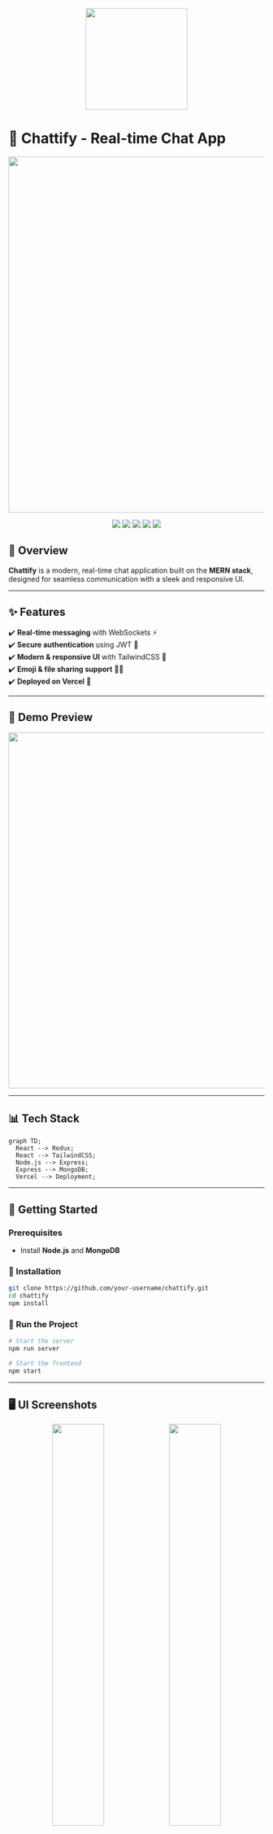 <p align="center">
  <img src="your_logo_link_here" width="200px">
</p>

# 🚀 Chattify - Real-time Chat App

<p align="center">
  <img src="your_gif_here" width="700px">
</p>

<p align="center">
  <a href="your_demo_link_here"><img src="https://img.shields.io/badge/Live%20Demo-Vercel-blue?style=for-the-badge&logo=vercel"></a>
  <img src="https://img.shields.io/badge/React-18.0.0-blue?style=for-the-badge&logo=react">
  <img src="https://img.shields.io/badge/Redux-Toolkit-purple?style=for-the-badge&logo=redux">
  <img src="https://img.shields.io/badge/TailwindCSS-3.0-blue?style=for-the-badge&logo=tailwindcss">
  <img src="https://img.shields.io/badge/MongoDB-Database-green?style=for-the-badge&logo=mongodb">
</p>

## 🌟 Overview
**Chattify** is a modern, real-time chat application built on the **MERN stack**, designed for seamless communication with a sleek and responsive UI.

---

## ✨ Features
✔️ **Real-time messaging** with WebSockets ⚡  
✔️ **Secure authentication** using JWT 🔐  
✔️ **Modern & responsive UI** with TailwindCSS 🎨  
✔️ **Emoji & file sharing support** 📁🎉  
✔️ **Deployed on Vercel** 🚀  

---

## 🎥 Demo Preview
<p align="center">
  <img src="your_demo_gif_here" width="700px">
</p>

---

## 📊 Tech Stack
```mermaid
graph TD;
  React --> Redux;
  React --> TailwindCSS;
  Node.js --> Express;
  Express --> MongoDB;
  Vercel --> Deployment;
```

---

## 🚀 Getting Started
### Prerequisites
- Install **Node.js** and **MongoDB**

### 🔧 Installation
```bash
git clone https://github.com/your-username/chattify.git
cd chattify
npm install
```

### 🚀 Run the Project
```bash
# Start the server
npm run server

# Start the frontend
npm start
```

---

## 🖥️ UI Screenshots
<p align="center">
  <img src="your_screenshot_link_1" width="45%">
  <img src="your_screenshot_link_2" width="45%">
</p>

---

## 🔥 Code Snippet (Real-time Messaging)
```js
const socket = io("https://yourserver.com");

// Sending a message
const sendMessage = (message) => {
  socket.emit("chatMessage", message);
};

// Receiving messages
socket.on("message", (msg) => {
  console.log(msg);
});
```

---

## 🤝 Contributing
1. Fork the repository
2. Create a new branch (`feature-awesome-thing`)
3. Commit your changes
4. Create a Pull Request

---

## 📩 Contact & Support
📧 Email: [your-email@example.com](mailto:your-email@example.com)  
💬 LinkedIn: [your-profile](your_profile_link_here)  

---

⭐ **Star this repo if you like it!** ⭐







# ✨ Full Stack Realtime Chat App ✨

Highlights:

- 🌟 Tech stack: MERN + Socket.io + TailwindCSS + Daisy UI
- 🎃 Authentication && Authorization with JWT
- 👾 Real-time messaging with Socket.io
- 🚀 Online user status
- 👌 Global state management with Zustand
- 🐞 Error handling both on the server and on the client

### Setup .env file

```js
MONGODB_URI=...
PORT=5001
JWT_SECRET=...

CLOUDINARY_CLOUD_NAME=...
CLOUDINARY_API_KEY=...
CLOUDINARY_API_SECRET=...

NODE_ENV=development
```

### Build the app

```shell
npm run build
```

### Start the app

```shell
npm start
```
